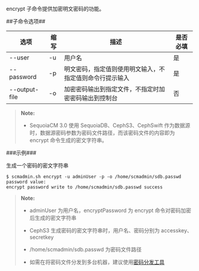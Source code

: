 encrypt 子命令提供加密明文密码的功能。

##子命令选项##

|选项       |缩写 |描述                                                                              |是否必填|
|-----------|-----|----------------------------------------------------------------------------------|--------|
|--user     |-u   |用户名                                                                            |是      |
|--password |-p   |明文密码，指定值则使用明文输入，不指定值则命令行提示输入                          |是      |
|--output-file |-o   |加密密码输出到指定文件，不指定时加密密码输出到控制台     |否      |
> **Note:**
>
> * SequoiaCM 3.0 使用 SequoiaDB、CephS3、CephSwift 作为数据源时，数据源密码参数为密码文件路径，而该密码文件的内容即为 encrypt 命令生成的密文字符串。

###示例###

生成一个密码的密文字符串

   ```lang-javascript
   $ scmadmin.sh encrypt -u adminUser -p -o /home/scmadmin/sdb.passwd
   password value:
   encrypt password write to /home/scmadmin/sdb.passwd success
   ```

> **Note:**
> 
> * adminUser 为用户名，encryptPassword 为 encrypt 命令对密码加密后生成的密文字符串
> 
> * CephS3 生成密码的密文字符串时，用户名、密码分别为 accesskey、secretkey
> 
> * /home/scmadmin/sdb.passwd 为密码文件路径
> 
> * 如需在将密码文件分发到多台机器，建议使用[密码分发工具][sendpassword_tool]



[sendpassword_tool]:Maintainance/Tools/Scmadmin/sendpassword.md